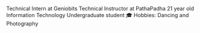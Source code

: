 Technical Intern at Geniobits
Technical Instructor at PathaPadha
21 year old Information Technology Undergraduate student 🎓
Hobbies: Dancing and Photography
<!---
samiksha8888989/samiksha8888989 is a ✨ special ✨ repository because its `README.md` (this file) appears on your GitHub profile.
You can click the Preview link to take a look at your changes.
--->
